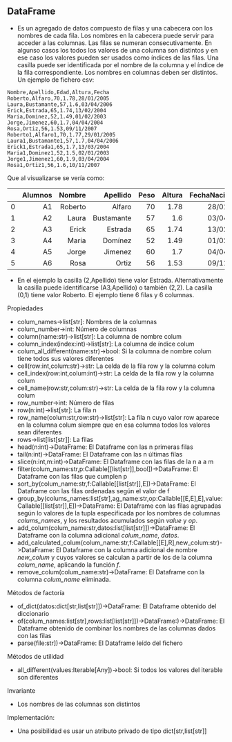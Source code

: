 ## DataFrame

- Es un agregado de datos compuesto de filas y una cabecera con los nombres de cada fila.  Los nombres en la cabecera puede servir para acceder a las columnas. Las filas se numeran consecutivamente. En algunso casos los todos los valores de una columna son distintos y en ese caso los valores pueden ser usados como índices de las filas. Una casilla puede ser identificada por el nombre de la columna y el índice de la fila correspondiente. Los nombres en columnas deben ser distintos.  Un ejemplo de fichero csv:

```
Nombre,Apellido,Edad,Altura,Fecha
Roberto,Alfaro,70,1.78,28/01/2005
Laura,Bustamante,57,1.6,03/04/2006
Erick,Estrada,65,1.74,13/02/2004
Maria,Dominez,52,1.49,01/02/2003
Jorge,Jimenez,60,1.7,04/04/2004
Rosa,Ortiz,56,1.53,09/11/2007
Roberto1,Alfaro1,70,1.77,29/01/2005
Laura1,Bustamante1,57,1.7,04/04/2006
Erick1,Estrada1,65,1.7,13/03/2004
Maria1,Dominez1,52,1.5,02/01/2003
Jorge1,Jimenez1,60,1.9,03/04/2004
Rosa1,Ortiz1,56,1.6,10/11/2007
```
Que al visualizarse se vería como:

|  |Alumnos | Nombre | Apellido | Peso | Altura | FechaNacimiento |
|-------:|-------:|-------:| --------:| ----:| ------:|------:|
|0| A1     | Roberto| Alfaro   |   70 |   1.78 | 28/01/2005 |
|1| A2     | Laura  | Bustamante | 57 | 1.6 | 03/04/2006 |
|2| A3     | Erick  | Estrada | 65 | 1.74 | 13/02/2004 |
|3| A4     | Maria  | Domínez | 52 | 1.49 | 01/02/2003 |
|4| A5     | Jorge  | Jimenez | 60 | 1.7 | 04/04/2004 |
|5| A6     | Rosa   | Ortiz | 56 | 1.53 | 09/11/2007 |

- En el ejemplo la casilla (2,Apellido) tiene valor Estrada. Alternativamente la casilla puede identificarse (A3,Apellido) o también (2,2). La casilla (0,1) tiene valor Roberto. El ejemplo tiene 6 filas y 6 columnas. 

Propiedades


- colum_names->list[str]: Nombres de la columnas
- colum_number->int: Número de columnas
- column(name:str)->list[str]: La columna de nombre colum
- column_index(index:int)->list[str]: La columna de índice colum
- colum_all_different(name:str)->bool: Si la columna de nombre colum tiene todos sus valores diferentes
- cell(row:int,colum:str)->str: La celda de la fila row y la columna colum
- cell_index(row:int,colum:int)->str: La celda de la fila row y la columna colum
- cell_name(row:str,colum:str)->str: La celda de la fila row y la columna colum
- row_number->int: Número de filas
- row(n:int)->list[str]: La fila n
- row_name(colum:str,row:str)->list[str]: La fila n cuyo valor row aparece en la columna colum siempre que en esa 	columna todos los valores sean diferentes
- rows->list[list[str]]: La filas
- head(n:int)->DataFrame: El Dataframe con las n primeras filas
- tail(n:int)->DataFrame: El Dataframe con las n últimas filas
- slice(n:int,m:int)->DataFrame: El Dataframe con las filas de la n a a m
- filter(colum_name:str,p:Callable[[list[str]],bool])->DataFrame: El Dataframe con las filas que cumplen p
- sort_by(colum_name:str,f:Callable[[list[str]],E])->DataFrame: 
		El Dataframe con las filas ordenadas según el valor de f
- group_by(colums_names:list[str],ag_name:str,op:Callable[[E,E],E],value:Callable[[list[str]],E])->DataFrame:
		El Dataframe con las filas agrupadas según lo valores de la tupla especificada por los nombres de columnas 		_colums\_names_, y los resultados acumulados según _value_ y _op_.
- add_colum(colum_name:str,datos:list[list[str]])->DataFrame: El Dataframe con la columna adicional _colum_name_, 	_datos_.
- add_calculated_colum(colum_name:str,f:Callable[[E],R],new_colum:str)->DataFrame: El Dataframe con la columna 	adicional de nombre _new\_colum_ y cuyos valores se calculan a partir de los de la columna _colum\_name_, aplicando 	la función _f_.
- remove_colum(colum_name:str)->DataFrame: El Dataframe con la columna _colum\_name_ eliminada.


Métodos de factoría


- of_dict(datos:dict[str,list[str]])->DataFrame: El Dataframe obtenido del diccionario
- of(colum_names:list[str],rows:list[list[str]])->DataFrame:)->DataFrame: El Dataframe obtenido de combinar los  	nombres de las columnas dados con las filas
- parse(file:str])->DataFrame: El Dataframe leído del fichero

Métodos de utilidad

- all_different(values:Iterable[Any])->bool: Si todos los valores del iterable son diferentes

Invariante

- Los nombres de las columnas son distintos

Implementación:

- Una posibilidad es usar un atributo privado de tipo dict[str,list[str]]

